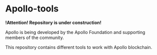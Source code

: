 # Apollo-tools
<b>!Attention! Repository is under construction!</b>

Apollo is being developed by the Apollo Foundation and supporting members of the community.

This repository contains different tools to work with Apollo blockchain.


